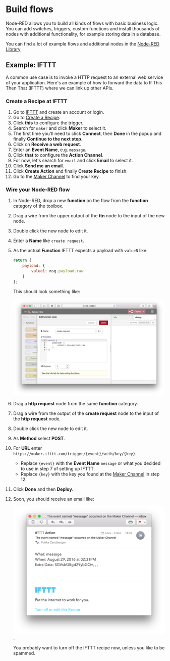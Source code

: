 # Build flows

Node-RED allows you to build all kinds of flows with basic business logic. You can add switches, triggers, custom functions and install thousands of nodes with additional functionality, for example storing data in a database.

You can find a lot of example flows and additional nodes in the [Node-RED Library](http://flows.nodered.org/)

## Example: IFTTT
A common use case is to invoke a HTTP request to an external web service of your application. Here's an example of how to forward the data to If This Then That (IFTTT) where we can link up other APIs.

### Create a Recipe at IFTTT

1.  Go to [IFTTT](https://ifttt.com) and create an account or login.
2.  Go to [Create a Recipe](https://ifttt.com/myrecipes/personal/new).
3.  Click **this** to configure the trigger.
4.  Search for `maker` and click **Maker** to select it.
5.  The first time you'll need to click **Connect**, then **Done** in the popup and finally **Continue to the next step**.
6.  Click on **Receive a web request**.
7.  Enter an **Event Name**, e.g. `message`.
8.  Click **that** to configure the **Action Channel**.
9.  For now, let's search for `email` and click **Email** to select it.
10. Click **Send me an email**.
11. Click **Create Action** and finally **Create Recipe** to finish.
12. Go to the [Maker Channel](https://ifttt.com/maker) to find your key.

### Wire your Node-RED flow

1.  In Node-RED, drop a new **function** on the flow from the **function** category of the toolbox.
2.  Drag a wire from the upper output of the **ttn** node to the input of the new node.
3.  Double click the new node to edit it.
4.  Enter a **Name** like `create request`.
5.  As the actual **Function** IFTTT expects a payload with `valueN` like:

    ```javascript
    return {
        payload: {
            value1: msg.payload.raw
        }
    };
    ```

    This should look something like:

    ![](/assets/node-red-ifttt-function.png)

6.  Drag a **http request** node from the same **function** category.
7.  Drag a wire from the output of the **create request** node to the input of the **http request** node.
8.  Double click the new node to edit it.
9.  As **Method** select **POST**.
10. For **URL** enter `https://maker.ifttt.com/trigger/{event}/with/key/{key}`.
    * Replace `{event}` with the **Event Name** `message` or what you decided to use in step 7 of setting up IFTTT.
    * Replace `{key}` with the key you found at the [Maker Channel](https://ifttt.com/maker) in step 12.
11. Click **Done** and then **Deploy**.
12. Soon, you should receive an email like:

    ![](/assets/node-red-ifttt-email.png).

    You probably want to turn off the IFTTT recipe now, unless you like to be spammed.
